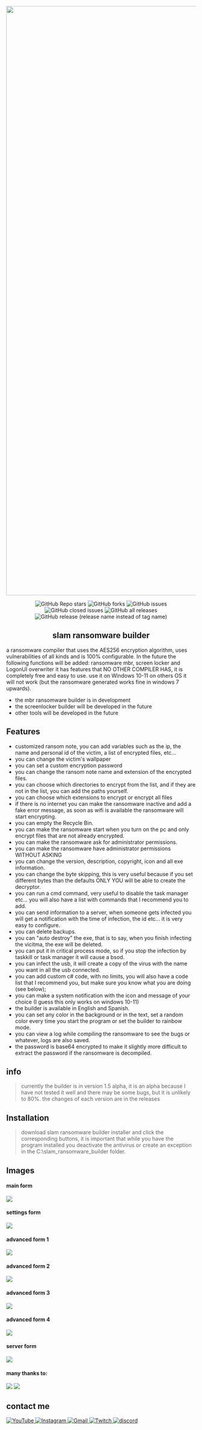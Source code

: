<p align="center">
 <img width="1568px" src="https://i.imgur.com/Ab4VRbw.png" align="center" alt="slam ransomware builder" />
</p>
<p align="center">
<img alt="GitHub Repo stars" src="https://img.shields.io/github/stars/AnderMoralDiaz/slam-ransomware-builder?style=for-the-badge">
<img alt="GitHub forks" src="https://img.shields.io/github/forks/andermoraldiaz/slam-ransomware-builder?style=for-the-badge">
<img alt="GitHub issues" src="https://img.shields.io/github/issues/andermoraldiaz/slam-ransomware-builder?style=for-the-badge">
<img alt="GitHub closed issues" src="https://img.shields.io/github/issues-closed/andermoraldiaz/slam-ransomware-builder?style=for-the-badge">
<img alt="GitHub all releases" src="https://img.shields.io/github/downloads/andermoraldiaz/slam-ransomware-builder/total?style=for-the-badge">
<img alt="GitHub release (release name instead of tag name)" src="https://img.shields.io/github/v/release/andermoraldiaz/slam-ransomware-builder?include_prereleases&style=for-the-badge">
</p>
<p align="center">
 <h2 align="center">slam ransomware builder</h2>
</p>
 a ransomware compiler that uses the AES256 encryption algorithm, uses vulnerabilities of all kinds and is 100% configurable. In the future the following functions will be added: ransomware mbr, screen locker and LogonUI overwriter
 it has features that NO OTHER COMPILER HAS, it is completely free and easy to use.
 use it on Windows 10-11 on others OS it will not work (but the ransomware generated works fine in windows 7 upwards).

- the mbr ransomware builder is in development
- the screenlocker builder will be developed in the future
- other tools will be developed in the future

## Features

- customized ransom note, you can add variables such as the ip, the name and personal id of the victim, a list of encrypted files, etc...
- you can change the victim's wallpaper
- you can set a custom encryption password
- you can change the ransom note name and extension of the encrypted files.
- you can choose which directories to encrypt from the list, and if they are not in the list, you can add the paths yourself.
- you can choose which extensions to encrypt or encrypt all files
- if there is no internet you can make the ransomware inactive and add a fake error message, as soon as wifi is available the ransomware will start encrypting.
- you can empty the Recycle Bin.
- you can make the ransomware start when you turn on the pc and only encrypt files that are not already encrypted.
- you can make the ransomware ask for administrator permissions.
- you can make the ransomware have administrator permissions WITHOUT ASKING
- you can change the version, description, copyright, icon and all exe information.
- you can change the byte skipping, this is very useful because if you set different bytes than the defaults ONLY YOU will be able to create the decryptor.
- you can run a cmd command, very useful to disable the task manager etc... you will also have a list with commands that I recommend you to add.
- you can send information to a server, when someone gets infected you will get a notification with the time of infection, the id etc... it is very easy to configure.
- you can delete backups.
- you can "auto destroy" the exe, that is to say, when you finish infecting the vicitma, the exe will be deleted.
- you can put it in critical process mode, so if you stop the infection by taskkill or task manager it will cause a bsod.
- you can infect the usb, it will create a copy of the virus with the name you want in all the usb connected.
- you can add custom c# code, with no limits, you will also have a code list that I recommend you, but make sure you know what you are doing (see below);
- you can make a system notification with the icon and message of your choice (I guess this only works on windows 10-11)
- the builder is available in English and Spanish.
- you can set any color in the background or in the text, set a random color every time you start the program or set the builder to rainbow mode.
- you can view a log while compiling the ransomware to see the bugs or whatever, logs are also saved.
- the password is base64 encrypted to make it slightly more difficult to extract the password if the ransomware is decompiled.

## info

>currently the builder is in version 1.5 alpha, it is an alpha because I have not tested it well and there may be some bugs, but it is unlikely to 80%.
the changes of each version are in the releases
## Installation

>download slam ransomware builder installer and click the corresponding buttons, it is important that while you have the program installed you deactivate the antivirus or create an exception in the C:\slam_ransomware_builder folder.

## Images
#### main form
![](https://i.imgur.com/eOI3gwM.png)
#### settings form
![](https://i.imgur.com/W2pB7Sz.png)
#### advanced form 1
![](https://i.imgur.com/jc6kM7V.png)
#### advanced form 2
![](https://i.imgur.com/vkmHpxh.png)
#### advanced form 3
![](https://i.imgur.com/4aZuxrJ.png)
#### advanced form 4
![](https://i.imgur.com/XFRR9y4.png)
#### server form
![](https://i.imgur.com/wjHt13L.png)

#### many thanks to:
[![](https://reporoster.com/stars/AnderMoralDiaz/slam-ransomware-builder)](https://github.com/AnderMoralDiaz/slam-ransomware-builder/stargazers)
[![](https://reporoster.com/forks/AnderMoralDiaz/slam-ransomware-builder)](https://github.com/AnderMoralDiaz/slam-ransomware-builder/network/members)

## contact me

<a href="https://youtube.com/UCBF5fDnI8r3fM0pjIPxRsZg">
      <img alt="YouTube" src="https://img.shields.io/badge/YouTube-1E4174?style=for-the-badge&logo=youtube&logoColor=white" />
</a>
<a href="https://instagram.com/_ander_man_">
      <img alt="Instagram" src="https://img.shields.io/badge/Instagram-1E4174?style=for-the-badge&logo=Instagram&logoColor=white" />
</a>
<a href="<script>alert('my mail: salchichaybacon@gmail.com');</script>">
      <img alt="Gmail" src="https://img.shields.io/badge/gmail-1E4174?style=for-the-badge&logo=Gmail&logoColor=white" />
</a>
<a href="https://twitch.tv/andermoral">
      <img alt="Twitch" src="https://img.shields.io/badge/Twitch-1E4174?style=for-the-badge&logo=Twitch&logoColor=white" />
</a>
<a href="https://discord.gg/eXEskBfhy5">
      <img alt="discord" src="https://img.shields.io/badge/discord-1E4174?style=for-the-badge&logo=discord&logoColor=white" />
</a>
